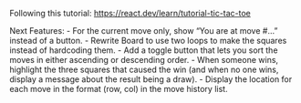 Following this tutorial: https://react.dev/learn/tutorial-tic-tac-toe

Next Features:
    - For the current move only, show “You are at move #…” instead of a button.
    - Rewrite Board to use two loops to make the squares instead of hardcoding them.
    - Add a toggle button that lets you sort the moves in either ascending or descending order.
    - When someone wins, highlight the three squares that caused the win (and when no one wins, display a message about the result being a draw).
    - Display the location for each move in the format (row, col) in the move history list.